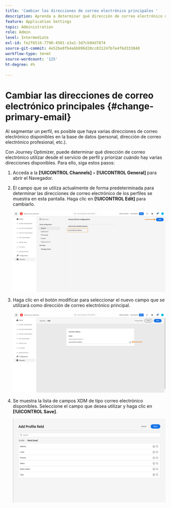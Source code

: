 ```yaml
---
title: 'Cambiar las direcciones de correo electrónico principales '
description: Aprenda a determinar qué dirección de correo electrónico utilizar desde el servicio de perfil.
feature: Application Settings
topic: Administration
role: Admin
level: Intermediate
exl-id: fe2f6516-7790-4501-a3a1-3d7cb94d7874
source-git-commit: 4e52be8fb4a6b996d20cc831247b7e4f6d333840
workflow-type: tm+mt
source-wordcount: '125'
ht-degree: 4%

---
```


# Cambiar las direcciones de correo electrónico principales {#change-primary-email}

Al segmentar un perfil, es posible que haya varias direcciones de correo electrónico disponibles en la base de datos (personal, dirección de correo electrónico profesional, etc.).

Con Journey Optimizer, puede determinar qué dirección de correo electrónico utilizar desde el servicio de perfil y priorizar cuándo hay varias direcciones disponibles. Para ello, siga estos pasos:

1. Acceda a la  **[!UICONTROL Channels]** `>` **[!UICONTROL General]** para abrir el Navegador.
1. El campo que se utiliza actualmente de forma predeterminada para determinar las direcciones de correo electrónico de los perfiles se muestra en esta pantalla. Haga clic en **[!UICONTROL Edit]** para cambiarlo.

   ![](../assets/primary-address.png)

1. Haga clic en el botón modificar para seleccionar el nuevo campo que se utilizará como dirección de correo electrónico principal.

   ![](../assets/primary-address-edit.png)

1. Se muestra la lista de campos XDM de tipo correo electrónico disponibles. Seleccione el campo que desea utilizar y haga clic en **[!UICONTROL Save]**.

   ![](../assets/primary-address-field.png)

<!--1. You can also select an additional field to use as secondary email address. This allows you to determine which field to use if the primary field is empty for a profile. >> will be done later on-->
